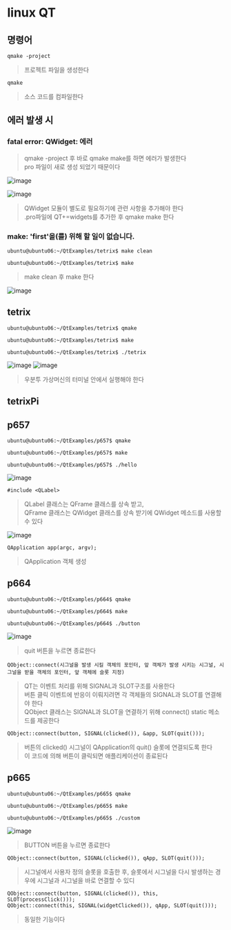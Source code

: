 # linux QT

## 명령어
```
qmake -project
```
> 프로젝트 파일을 생성한다

```
qmake 
```
> 소스 코드를 컴파일한다



## 에러 발생 시

### fatal error: QWidget: 에러

> qmake -project 후 바로 qmake make를 하면 에러가 발생한다   
> pro 파일이 새로 생성 되었기 때문이다   

![image](https://github.com/tina908/Linux-Qt/assets/68736697/63972560-26ae-441f-96b3-b0cdf6ec07cd)

![image](https://github.com/tina908/Linux-Qt/assets/68736697/c5da6f9c-7cea-4f39-b8bc-3e9358faaa6a)

> QWidget 모듈이 별도로 필요하기에 관련 사항을 추가해야 한다  
> .pro파일에 QT+=widgets를 추가한 후 qmake make 한다

### make: 'first'을(를) 위해 할 일이 없습니다.

```
ubuntu@ubuntu06:~/QtExamples/tetrix$ make clean

ubuntu@ubuntu06:~/QtExamples/tetrix$ make
```
> make clean 후 make 한다

![image](https://github.com/tina908/Linux-Qt/assets/68736697/e8c867db-8586-4734-af2e-b131eb33b8ed)


## tetrix
```
ubuntu@ubuntu06:~/QtExamples/tetrix$ qmake

ubuntu@ubuntu06:~/QtExamples/tetrix$ make

ubuntu@ubuntu06:~/QtExamples/tetrix$ ./tetrix
```
![image](https://github.com/tina908/Linux-Qt/assets/68736697/00b22ea1-798d-4b32-83b3-a8d92503658f)
![image](https://github.com/tina908/Linux-Qt/assets/68736697/d77a2229-833f-4438-9bba-a0e927e601d1)
>우분투 가상머신의 터미널 안에서 실행해야 한다

## tetrixPi

## p657
```
ubuntu@ubuntu06:~/QtExamples/p657$ qmake

ubuntu@ubuntu06:~/QtExamples/p657$ make

ubuntu@ubuntu06:~/QtExamples/p657$ ./hello
```
![image](https://github.com/tina908/Linux-Qt/assets/68736697/c514c553-2e15-47fb-b1a7-e0b4115837fc)
```
#include <QLabel>
```
> QLabel 클래스는 QFrame 클래스를 상속 받고,   
> QFrame 클래스는 QWidget 클래스를 상속 받기에 QWidget 메소드를 사용할 수 있다

![image](https://github.com/tina908/Linux-Qt/assets/68736697/f75b12d4-bc9f-4e8a-a59f-49e0cde567fb)


```
QApplication app(argc, argv);
```
> QApplication 객체 생성

## p664
```
ubuntu@ubuntu06:~/QtExamples/p664$ qmake

ubuntu@ubuntu06:~/QtExamples/p664$ make

ubuntu@ubuntu06:~/QtExamples/p664$ ./button
```

![image](https://github.com/tina908/Linux-Qt/assets/68736697/bcf2960a-3e87-46fd-b700-24439d9e4686)

> quit 버튼을 누르면 종료한다

```
QObject::connect(시그널을 발생 시킬 객체의 포인터, 앞 객체가 발생 시키는 시그널, 시그널을 받을 객체의 포인터, 앞 객체에 슬롯 지정)
```

> QT는 이벤트 처리를 위해 SIGNAL과 SLOT구조를 사용한다   
> 버튼 클릭 이벤트에 반응이 이뤄지려면 각 객체들의 SIGNAL과 SLOT를 연결해야 한다   
> QObject 클래스는 SIGNAL과 SLOT을 연결하기 위해 connect() static 메소드를 제공한다   

```
QObject::connect(button, SIGNAL(clicked()), &app, SLOT(quit()));
```
> 버튼의 clicked() 시그널이 QApplication의 quit() 슬롯에 연결되도록 한다   
> 이 코드에 의해 버튼이 클릭되면 애플리케이션이 종료된다


## p665
```
ubuntu@ubuntu06:~/QtExamples/p665$ qmake

ubuntu@ubuntu06:~/QtExamples/p665$ make

ubuntu@ubuntu06:~/QtExamples/p665$ ./custom
```

![image](https://github.com/tina908/Linux-Qt/assets/68736697/7c236c7c-9cf4-4d05-be68-43519c34a4db)

> BUTTON 버튼을 누르면 종료한다

```
QObject::connect(button, SIGNAL(clicked()), qApp, SLOT(quit()));
```
> 시그널에서 사용자 정의 슬롯을 호출한 후,
> 슬롯에서 시그널을 다시 발생하는 경우에
> 시그널과 시그널을 바로 연결할 수 있디

```
QObject::connect(button, SIGNAL(clicked()), this, SLOT(processClick()));
QObject::connect(this, SIGNAL(widgetClicked()), qApp, SLOT(quit()));
```
> 동일한 기능이다


















